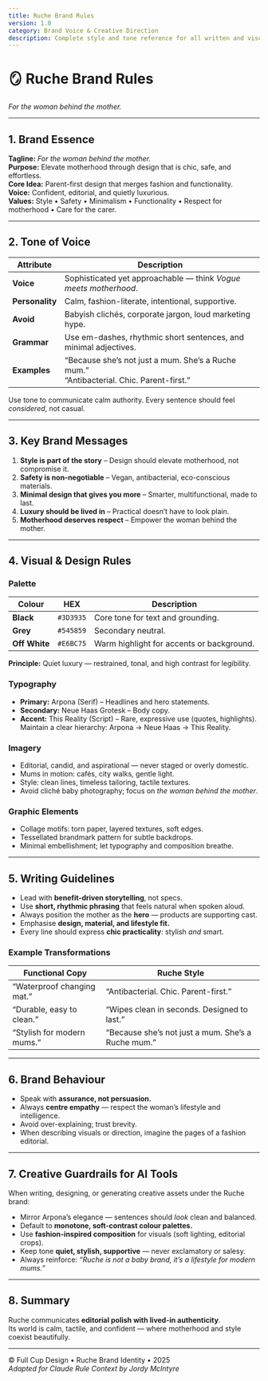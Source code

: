```yaml
---
title: Ruche Brand Rules
version: 1.0
category: Brand Voice & Creative Direction
description: Complete style and tone reference for all written and visual outputs for Ruche.
---
```


# 🪞 Ruche Brand Rules  
_For the woman behind the mother._

---

## 1. Brand Essence
**Tagline:** _For the woman behind the mother._  
**Purpose:** Elevate motherhood through design that is chic, safe, and effortless.  
**Core Idea:** Parent-first design that merges fashion and functionality.  
**Voice:** Confident, editorial, and quietly luxurious.  
**Values:** Style • Safety • Minimalism • Functionality • Respect for motherhood • Care for the carer.

---

## 2. Tone of Voice
| Attribute | Description |
|------------|--------------|
| **Voice** | Sophisticated yet approachable — think _Vogue meets motherhood_. |
| **Personality** | Calm, fashion-literate, intentional, supportive. |
| **Avoid** | Babyish clichés, corporate jargon, loud marketing hype. |
| **Grammar** | Use em-dashes, rhythmic short sentences, and minimal adjectives. |
| **Examples** | “Because she’s not just a mum. She’s a Ruche mum.”<br>“Antibacterial. Chic. Parent-first.” |

Use tone to communicate calm authority. Every sentence should feel _considered_, not casual.

---

## 3. Key Brand Messages
1. **Style is part of the story** – Design should elevate motherhood, not compromise it.  
2. **Safety is non-negotiable** – Vegan, antibacterial, eco-conscious materials.  
3. **Minimal design that gives you more** – Smarter, multifunctional, made to last.  
4. **Luxury should be lived in** – Practical doesn’t have to look plain.  
5. **Motherhood deserves respect** – Empower the woman behind the mother.  

---

## 4. Visual & Design Rules
### Palette
| Colour | HEX | Description |
|---------|------|-------------|
| **Black** | `#3D3935` | Core tone for text and grounding. |
| **Grey** | `#545859` | Secondary neutral. |
| **Off White** | `#E6BC75` | Warm highlight for accents or background. |

**Principle:** Quiet luxury — restrained, tonal, and high contrast for legibility.

### Typography
- **Primary:** Arpona (Serif) – Headlines and hero statements.  
- **Secondary:** Neue Haas Grotesk – Body copy.  
- **Accent:** This Reality (Script) – Rare, expressive use (quotes, highlights).  
Maintain a clear hierarchy: Arpona → Neue Haas → This Reality.

### Imagery
- Editorial, candid, and aspirational — never staged or overly domestic.  
- Mums in motion: cafés, city walks, gentle light.  
- Style: clean lines, timeless tailoring, tactile textures.  
- Avoid cliché baby photography; focus on _the woman behind the mother_.

### Graphic Elements
- Collage motifs: torn paper, layered textures, soft edges.  
- Tessellated brandmark pattern for subtle backdrops.  
- Minimal embellishment; let typography and composition breathe.

---

## 5. Writing Guidelines
- Lead with **benefit-driven storytelling**, not specs.  
- Use **short, rhythmic phrasing** that feels natural when spoken aloud.  
- Always position the mother as the **hero** — products are supporting cast.  
- Emphasise **design, material, and lifestyle fit.**  
- Every line should express **chic practicality**: stylish _and_ smart.  

### Example Transformations
| Functional Copy | Ruche Style |
|-----------------|--------------|
| “Waterproof changing mat.” | “Antibacterial. Chic. Parent-first.” |
| “Durable, easy to clean.” | “Wipes clean in seconds. Designed to last.” |
| “Stylish for modern mums.” | “Because she’s not just a mum. She’s a Ruche mum.” |

---

## 6. Brand Behaviour
- Speak with **assurance, not persuasion.**  
- Always **centre empathy** — respect the woman’s lifestyle and intelligence.  
- Avoid over-explaining; trust brevity.  
- When describing visuals or direction, imagine the pages of a fashion editorial.

---

## 7. Creative Guardrails for AI Tools
When writing, designing, or generating creative assets under the Ruche brand:
- Mirror Arpona’s elegance — sentences should _look_ clean and balanced.
- Default to **monotone, soft-contrast colour palettes.**
- Use **fashion-inspired composition** for visuals (soft lighting, editorial crops).
- Keep tone **quiet, stylish, supportive** — never exclamatory or salesy.
- Always reinforce: _“Ruche is not a baby brand, it’s a lifestyle for modern mums.”_

---

## 8. Summary
Ruche communicates **editorial polish with lived-in authenticity**.  
Its world is calm, tactile, and confident — where motherhood and style coexist beautifully.

---

© Full Cup Design • Ruche Brand Identity • 2025  
_Adapted for Claude Rule Context by Jordy McIntyre_
